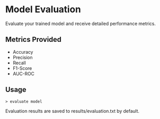 # Model Evaluation

Evaluate your trained model and receive detailed performance metrics.

## Metrics Provided

- Accuracy
- Precision
- Recall
- F1-Score
- AUC-ROC

## Usage

```plaintext
> evaluate model
```

Evaluation results are saved to results/evaluation.txt by default.
